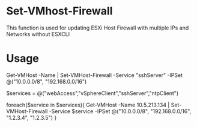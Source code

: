 # Set-VMhost-Firewall

This function is used for updating ESXi Host Firewall with multiple IPs and Networks without ESXCLI

# Usage

Get-VMHost -Name <esxi> | Set-VMHost-Firewall -Service "sshServer" -IPSet @("10.0.0.0/8", "192.168.0.0/16")


  
$services = @("webAccess","vSphereClient","sshServer","ntpClient")

foreach($service in $services){
    Get-VMHost -Name 10.5.213.134 | Set-VMHost-Firewall -Service $service -IPSet @("10.0.0.0/8", "192.168.0.0/16", "1.2.3.4", "1.2.3.5")
}

